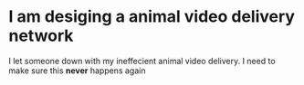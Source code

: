 # I am desiging a animal video delivery network
I let someone down with my ineffecient animal video delivery.
I need to make sure this **never** happens again
